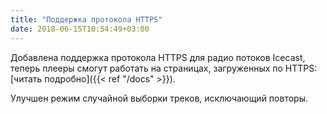```yaml
---
title: "Поддержка протокола HTTPS"
date: 2018-06-15T10:54:49+03:00
---
```


Добавлена поддержка протокола HTTPS для радио потоков Icecast, теперь плееры смогут работать на страницах, загруженных по HTTPS: [читать подробно]({{< ref "/docs" >}}).

Улучшен режим случайной выборки треков, исключающий повторы. 